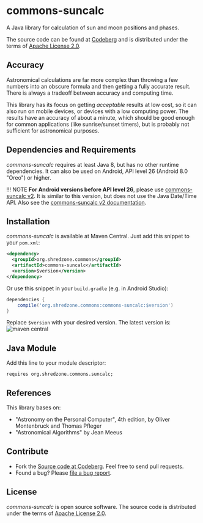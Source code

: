 # commons-suncalc

A Java library for calculation of sun and moon positions and phases.

The source code can be found at [Codeberg](https://codeberg.org/shred/commons-suncalc) and is distributed under the terms of [Apache License 2.0](http://www.apache.org/licenses/LICENSE-2.0).

## Accuracy

Astronomical calculations are far more complex than throwing a few numbers into an obscure formula and then getting a fully accurate result. There is always a tradeoff between accuracy and computing time.

This library has its focus on getting _acceptable_ results at low cost, so it can also run on mobile devices, or devices with a low computing power. The results have an accuracy of about a minute, which should be good enough for common applications (like sunrise/sunset timers), but is probably not sufficient for astronomical purposes.

## Dependencies and Requirements

_commons-suncalc_ requires at least Java 8, but has no other runtime dependencies. It can also be used on Android, API level 26 (Android 8.0 "Oreo") or higher.

!!! NOTE
    **For Android versions before API level 26**, please use [commons-suncalc v2](https://codeberg.org/shred/commons-suncalc/tree/v2). It is similar to this version, but does not use the Java Date/Time API. Also see the [commons-suncalc v2 documentation](https://shredzone.org/maven/commons-suncalc-v2/index.html).

## Installation

_commons-suncalc_ is available at Maven Central. Just add this snippet to your `pom.xml`:

```xml
<dependency>
  <groupId>org.shredzone.commons</groupId>
  <artifactId>commons-suncalc</artifactId>
  <version>$version</version>
</dependency>
```

Or use this snippet in your `build.gradle` (e.g. in Android Studio):

```groovy
dependencies {
    compile('org.shredzone.commons:commons-suncalc:$version')
}
```

Replace `$version` with your desired version. The latest version is: ![maven central](https://shredzone.org/maven-central/org.shredzone.commons/commons-suncalc/badge.svg)

## Java Module

Add this line to your module descriptor:

```
requires org.shredzone.commons.suncalc;
```

## References

This library bases on:

* "Astronomy on the Personal Computer", 4th edition, by Oliver Montenbruck and Thomas Pfleger
* "Astronomical Algorithms" by Jean Meeus

## Contribute

* Fork the [Source code at Codeberg](https://codeberg.org/shred/commons-suncalc). Feel free to send pull requests.
* Found a bug? Please [file a bug report](https://codeberg.org/shred/commons-suncalc/issues).

## License

_commons-suncalc_ is open source software. The source code is distributed under the terms of [Apache License 2.0](http://www.apache.org/licenses/LICENSE-2.0).
